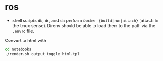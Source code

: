 ros
==============================

* shell scripts `db`, `dr`, and `da` perform `Docker {build|run|attach}` (attach in the tmux sense). Direnv should be able to load them to the path via the `.envrc` file.

Convert to html with

```sh
cd notebooks
./render.sh output_toggle_html.tpl
```
